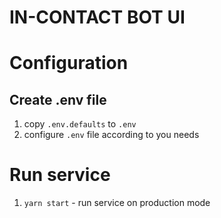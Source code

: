 # IN-CONTACT BOT UI

# Configuration
## Create .env file
1. copy `.env.defaults` to `.env`
2. configure `.env` file according to you needs

# Run service
1. ```yarn start``` - run service on production mode

